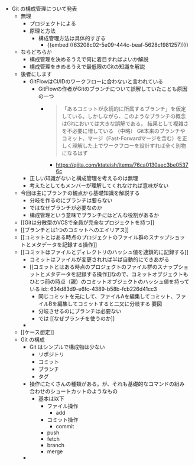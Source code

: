 - Git の構成管理について発表
	- 無理
		- プロジェクトによる
		- 原理と方法
			- 構成管理方法は具体的すぎる
				- {{embed ((63208c02-5e09-444c-beaf-5628c1981257))}}
	- ならどちらか
		- 構成管理を決めるうえで何に着目すればよいか解説
		- 構成管理をきめるうえで最低限のGitの知識を解説
	- 後者にします
		- GitFlowはCI/IDのワークフローに合わないと言われている
			- GitFlowの作者がGitのブランチについて誤解していたことも原因の一つ
				- > 「あるコミットが永続的に所属するブランチ」を仮定している。しかしながら、このようなブランチの概念はGitにおいては大きな誤解である。
				  結果として複雑さを不必要に増している
				  （中略）
				  Git本来のブランチやコミット、マージ（Fast-Forwardマージを含む）を正しく理解した上でワークフローを設計すれば全く別物になるはず
					- https://qiita.com/ktateish/items/76ca0130aec3be05376c
		- 正しい知識がないと構成管理を考えるのは無理
		- 考えたとしてもメンバーが理解してくれなければ意味がない
	- 今回は主にブランチの観点から基礎知識を解説する
		- 分岐を作るのにブランチは要らない
		- ではなぜブランチが必要なのか
		- 構成管理という意味でブランチにはどんな役割があるか
	- [[Gitは分散型のVCSで全員が完全なプロジェクトを持つ]]
	- [[ブランチとは1つのコミットへのエイリアス]]
	- [[コミットとはある時点のプロジェクトのファイル群のスナップショットとメタデータを記録する操作]]
	- [[コミットはファイルとディレクトリのハッシュ値を連鎖的に記録する]]
		- コミットはファイルが変更されれば半ば自動的にできあがる
		- [[コミットとはある時点のプロジェクトのファイル群のスナップショットとメタデータを記録する操作]]なので、コミットオブジェクトもひとつ前の時点（親）のコミットオブジェクトのハッシュ値を持っている
		  id:: 634d83d9-e6fc-4389-b58b-fcb226d41cc3
			- 同じコミットを元にして、ファイルAを編集してコミット、ファイルBを編集してコミットすると二又に分岐する
			  要図
			- 分岐させるのにブランチは必要ない
			- では [[なぜブランチを使うのか]]
		-
	- [[ケース想定]]
	- Git の構成
		- Git はシンプルで構成物は少ない
			- リポジトリ
			- コミット
			- ブランチ
			- タグ
		- 操作にたくさんの種類がある。が、それも基礎的なコマンドの組み合わせのショートカットのようなもの
			- 基本は以下
				- ファイル操作
					- add
				- コミット操作
					- commit
				- push
				- fetch
				- branch
				- merge
		-
